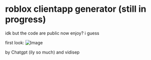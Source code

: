 # roblox clientapp generator (still in progress)

idk but the code are public now
enjoy? i guess

first look:
![Image](https://github.com/vidisep/rcag/assets/142007077/9d2aabe3-3fdc-40ac-bfd0-c5bfba2db6a0)


by Chatgpt (ily so much) and vidisep
